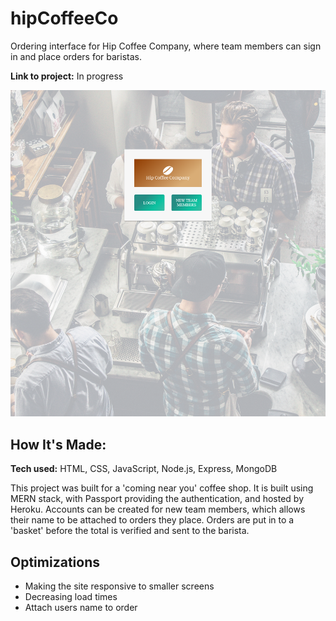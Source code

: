 # hipCoffeeCo

Ordering interface for Hip Coffee Company, where team members can sign in and place orders for baristas.

**Link to project:** In progress

![screenshot](/public/assets/screenshot.png)

## How It's Made:

**Tech used:** HTML, CSS, JavaScript, Node.js, Express, MongoDB

This project was built for a 'coming near you' coffee shop. It is built using MERN stack, with Passport providing the authentication, and hosted by Heroku. Accounts can be created for new team members, which allows their name to be attached to orders they place. Orders are put in to a 'basket' before the total is verified and sent to the barista.

## Optimizations

- Making the site responsive to smaller screens
- Decreasing load times
- Attach users name to order